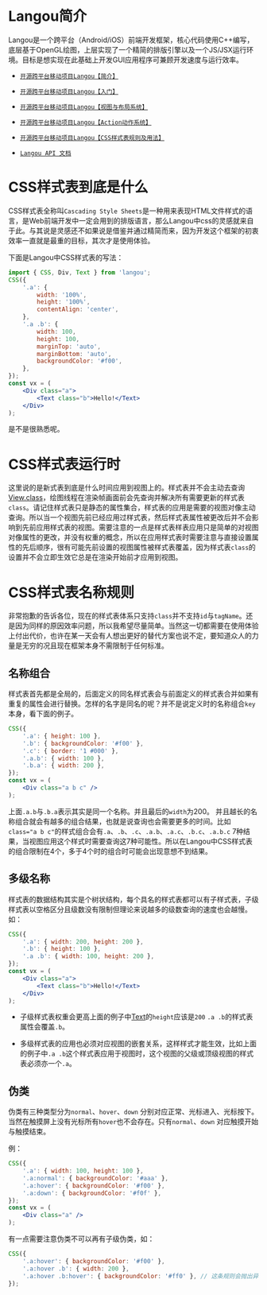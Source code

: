 Langou简介
===============

Langou是一个跨平台（Android/iOS）前端开发框架，核心代码使用C++编写，底层基于OpenGL绘图，上层实现了一个精简的排版引擎以及一个JS/JSX运行环境。目标是想实现在此基础上开发GUI应用程序可兼顾开发速度与运行效率。

* [`开源跨平台移动项目Langou【简介】`](http://www.jianshu.com/p/2104b885eae6)

* [`开源跨平台移动项目Langou【入门】`](http://www.jianshu.com/p/b21bf5380c7f)

* [`开源跨平台移动项目Langou【视图与布局系统】`](http://www.jianshu.com/p/4e9d927c3724)

* [`开源跨平台移动项目Langou【Action动作系统】`](http://www.jianshu.com/p/01064b100315)

* [`开源跨平台移动项目Langou【CSS样式表规则及用法】`](http://www.jianshu.com/p/fb86b020554b)

* [`Langou API 文档`](http://langou.org/doc/)

# CSS样式表到底是什么

CSS样式表全称叫`Cascading Style Sheets`是一种用来表现HTML文件样式的语言，是Web前端开发中一定会用到的排版语言，那么Langou中css的灵感就来自于此。与其说是灵感还不如果说是借鉴并通过精简而来，因为开发这个框架的初衷效率一直就是最重的目标，其次才是使用体验。

下面是Langou中CSS样式表的写法：
```jsx
import { CSS, Div, Text } from 'langou';
CSS({
	'.a': {
		width: '100%',
		height: '100%',
		contentAlign: 'center',
	},
	'.a .b': {
		width: 100,
		height: 100,
		marginTop: 'auto',
		marginBottom: 'auto',
		backgroundColor: '#f00',
	},
});
const vx = (
	<Div class="a">
		<Text class="b">Hello!</Text>
	</Div>
);
```

是不是很熟悉呢。

# CSS样式表运行时

这里说的是新式表到底是什么时间应用到视图上的。样式表并不会主动去查询[View.class]，绘图线程在渲染帧画面前会先查询并解决所有需要更新的样式表`class`。请记住样式表只是静态的属性集合，样式表的应用是需要的视图对像主动查询。所以当一个视图先前已经应用过样式表，然后样式表属性被更改后并不会影响到先前应用样式表的视图。需要注意的一点是样式表样表应用只是简单的对视图对像属性的更改，并没有权重的概念，所以在应用样式表时需要注意与直接设置属性的先后顺序，很有可能先前设置的视图属性被样式表覆盖，因为样式表`class`的设置并不会立即生效它总是在渲染开始前才应用到视图。


# CSS样式表名称规则

非常抱歉的告诉各位，现在的样式表体系只支持`class`并不支持`id`与`tagName`。还是因为同样的原因效率问题，所以我希望尽量简单。当然这一切都需要在使用体验上付出代价，也许在某一天会有人想出更好的替代方案也说不定，要知道众人的力量是无穷的况且现在框架本身不需限制于任何标准。

## 名称组合

样式表首先都是全局的，后面定义的同名样式表会与前面定义的样式表合并如果有重复的属性会进行替换。怎样的名字是同名的呢？并不是说定义时的名称组合`key`本身，看下面的例子。

```jsx
CSS({
	'.a': { height: 100 },
	'.b': { backgroundColor: '#f00' },
	'.c': { border: '1 #000' },
	'.a.b': { width: 100 },
	'.b.a': { width: 200 },
});
const vx = (
	<Div class="a b c" />
);
```
上面`.a.b`与`.b.a`表示其实是同一个名称。并且最后的`width`为200。
并且越长的名称组合就会有越多的组合结果，也就是说查询也会需要更多的时间。比如`class="a b c"`的样式组合会有`.a`、`.b`、`.c`、`.a.b`、`.a.c`、`.b.c`、`.a.b.c` 7种结果，当视图应用这个样式时需要查询这7种可能性。所以在Langou中CSS样式表的组合限制在4个，多于4个时的组合时可能会出现意想不到结果。

## 多级名称

样式表的数据结构其实是个树状结构，每个具名的样式表都可以有子样式表，子级样式表以空格区分且级数没有限制但理论来说越多的级数查询的速度也会越慢。如：

```jsx
CSS({
	'.a': { width: 200, height: 200 },
	'.b': { height: 100 },
	'.a .b': { width: 100, height: 200 },
});
const vx = (
	<Div class="a">
		<Text class="b">Hello!</Text>
	</Div>
);
```

* 子级样式表权重会更高上面的例子中[Text]的`height`应该是`200` `.a .b`的样式表属性会覆盖`.b`。

* 多级样式表的应用也必须对应视图的嵌套关系，这样样式才能生效，比如上面的例子中`.a .b`这个样式表应用于视图时，这个视图的父级或顶级视图的样式表必须亦一个`.a`。

## 伪类

伪类有三种类型分为`normal`、`hover`、`down` 分别对应正常、光标进入、光标按下。当然在触摸屏上没有光标所有`hover`也不会存在。只有`normal`、`down` 对应触摸开始与触摸结束。

例：
```jsx
CSS({
	'.a': { width: 100, height: 100 },
	'.a:normal': { backgroundColor: '#aaa' },
	'.a:hover': { backgroundColor: '#f00' },
	'.a:down': { backgroundColor: '#f0f' },
});
const vx = (
	<Div class="a" />
);
```

有一点需要注意伪类不可以再有子级伪类，如：

```jsx
CSS({
	'.a:hover': { backgroundColor: '#f00' },
	'.a:hover .b': { width: 200 },
	'.a:hover .b:hover': { backgroundColor: '#ff0' }, // 这条规则会抛出异常
});
```

[View.class]: https://langou.org/doc/langou.html#get-view-class
[Action]: https://langou.org/doc/action.html#class-action
[Div]: https://langou.org/doc/langou.html#class-div
[Text]: https://langou.org/doc/langou.html#class-text
